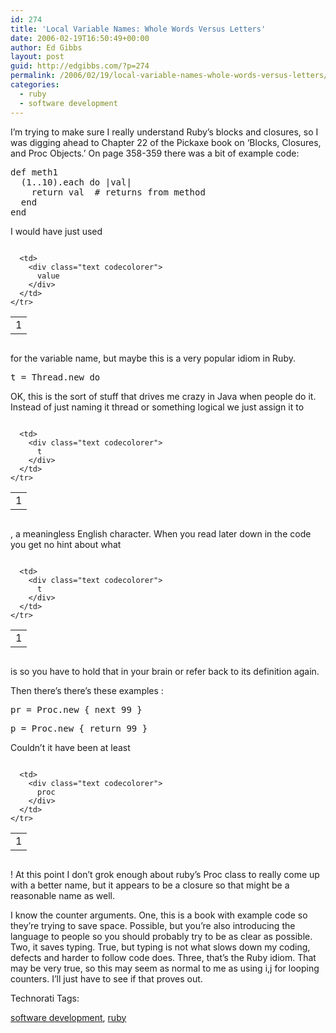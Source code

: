 ```yaml
---
id: 274
title: 'Local Variable Names: Whole Words Versus Letters'
date: 2006-02-19T16:50:49+00:00
author: Ed Gibbs
layout: post
guid: http://edgibbs.com/?p=274
permalink: /2006/02/19/local-variable-names-whole-words-versus-letters/
categories:
  - ruby
  - software development
---
```

I&#8217;m trying to make sure I really understand Ruby&#8217;s blocks and closures, so I was digging ahead to Chapter 22 of the Pickaxe book on &#8216;Blocks, Closures, and Proc Objects.&#8217; On page 358-359 there was a bit of example code:

<pre>def meth1
  (1..10).each do |val|
    return val  # returns from method
  end
end
</pre>

I would have just used

<div class="codecolorer-container text vibrant overflow-off" style="overflow:auto;white-space:nowrap;">
  <table cellspacing="0" cellpadding="0">
    <tr>
      <td class="line-numbers">
        <div>
          1<br />
        </div>
      </td>
      
      <td>
        <div class="text codecolorer">
          value
        </div>
      </td>
    </tr>
  </table>
</div>

for the variable name, but maybe this is a very popular idiom in Ruby.

<pre>t = Thread.new do
</pre>

OK, this is the sort of stuff that drives me crazy in Java when people do it. Instead of just naming it thread or something logical we just assign it to

<div class="codecolorer-container text vibrant overflow-off" style="overflow:auto;white-space:nowrap;">
  <table cellspacing="0" cellpadding="0">
    <tr>
      <td class="line-numbers">
        <div>
          1<br />
        </div>
      </td>
      
      <td>
        <div class="text codecolorer">
          t
        </div>
      </td>
    </tr>
  </table>
</div>

, a meaningless English character. When you read later down in the code you get no hint about what

<div class="codecolorer-container text vibrant overflow-off" style="overflow:auto;white-space:nowrap;">
  <table cellspacing="0" cellpadding="0">
    <tr>
      <td class="line-numbers">
        <div>
          1<br />
        </div>
      </td>
      
      <td>
        <div class="text codecolorer">
          t
        </div>
      </td>
    </tr>
  </table>
</div>

is so you have to hold that in your brain or refer back to its definition again.

Then there&#8217;s there&#8217;s these examples :

<pre>pr = Proc.new { next 99 }
</pre>

<pre>p = Proc.new { return 99 }
</pre>

Couldn&#8217;t it have been at least

<div class="codecolorer-container text vibrant overflow-off" style="overflow:auto;white-space:nowrap;">
  <table cellspacing="0" cellpadding="0">
    <tr>
      <td class="line-numbers">
        <div>
          1<br />
        </div>
      </td>
      
      <td>
        <div class="text codecolorer">
          proc
        </div>
      </td>
    </tr>
  </table>
</div>

! At this point I don&#8217;t grok enough about ruby&#8217;s Proc class to really come up with a better name, but it appears to be a closure so that might be a reasonable name as well. 

I know the counter arguments. One, this is a book with example code so they&#8217;re trying to save space. Possible, but you&#8217;re also introducing the language to people so you should probably try to be as clear as possible. Two, it saves typing. True, but typing is not what slows down my coding, defects and harder to follow code does. Three, that&#8217;s the Ruby idiom. That may be very true, so this may seem as normal to me as using i,j for looping counters. I&#8217;ll just have to see if that proves out.

<!-- Technorati Tags Start -->

Technorati Tags:
  
<a href="http://technorati.com/tag/software%20development" rel="tag">software development</a>, <a href="http://technorati.com/tag/ruby" rel="tag">ruby</a> 

<!-- Technorati Tags End -->